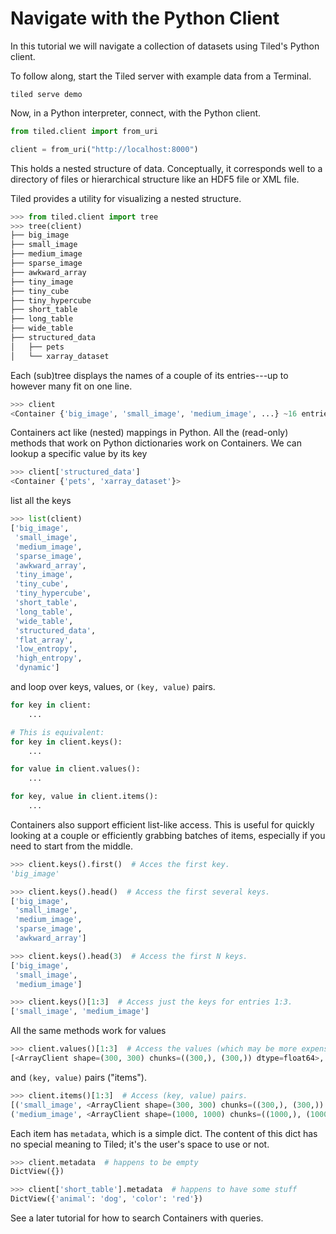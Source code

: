 # Navigate with the Python Client

In this tutorial we will navigate a collection of datasets using Tiled's Python
client.

To follow along, start the Tiled server with example data from a Terminal.

```
tiled serve demo
```

Now, in a Python interpreter, connect, with the Python client.

```python
from tiled.client import from_uri

client = from_uri("http://localhost:8000")
```

This holds a nested structure of data. Conceptually, it corresponds well to
a directory of files or hierarchical structure like an HDF5 file or XML file.

Tiled provides a utility for visualizing a nested structure.

```python
>>> from tiled.client import tree
>>> tree(client)
├── big_image
├── small_image
├── medium_image
├── sparse_image
├── awkward_array
├── tiny_image
├── tiny_cube
├── tiny_hypercube
├── short_table
├── long_table
├── wide_table
├── structured_data
│   ├── pets
│   └── xarray_dataset
```

Each (sub)tree displays the names of a couple of its entries---up to
however many fit on one line.


```python
>>> client
<Container {'big_image', 'small_image', 'medium_image', ...} ~16 entries>
```

Containers act like (nested) mappings in Python. All the (read-only) methods
that work on Python dictionaries work on Containers. We can lookup a specific
value by its key

```python
>>> client['structured_data']
<Container {'pets', 'xarray_dataset'}>
```

list all the keys

```python
>>> list(client)
['big_image',
 'small_image',
 'medium_image',
 'sparse_image',
 'awkward_array',
 'tiny_image',
 'tiny_cube',
 'tiny_hypercube',
 'short_table',
 'long_table',
 'wide_table',
 'structured_data',
 'flat_array',
 'low_entropy',
 'high_entropy',
 'dynamic']
```

and loop over keys, values, or ``(key, value)`` pairs.

```python
for key in client:
    ...

# This is equivalent:
for key in client.keys():
    ...

for value in client.values():
    ...

for key, value in client.items():
    ...
```

Containers also support efficient list-like access. This is useful for quickly
looking at a couple or efficiently grabbing batches of items, especially if you
need to start from the middle.

```python
>>> client.keys().first()  # Acces the first key.
'big_image'

>>> client.keys().head()  # Access the first several keys.
['big_image',
 'small_image',
 'medium_image',
 'sparse_image',
 'awkward_array']

>>> client.keys().head(3)  # Access the first N keys.
['big_image',
 'small_image',
 'medium_image']

>>> client.keys()[1:3]  # Access just the keys for entries 1:3.
['small_image', 'medium_image']
```

All the same methods work for values

```python
>>> client.values()[1:3]  # Access the values (which may be more expensive).
[<ArrayClient shape=(300, 300) chunks=((300,), (300,)) dtype=float64>, <ArrayClient shape=(1000, 1000) chunks=((1000,), (1000,)) dtype=float64>]
```

and `(key, value)` pairs ("items").

```python
>>> client.items()[1:3]  # Access (key, value) pairs.
[('small_image', <ArrayClient shape=(300, 300) chunks=((300,), (300,)) dtype=float64>),
('medium_image', <ArrayClient shape=(1000, 1000) chunks=((1000,), (1000,)) dtype=float64>)]
```

Each item has ``metadata``, which is a simple dict.
The content of this dict has no special meaning to Tiled; it's the user's
space to use or not.

```python
>>> client.metadata  # happens to be empty
DictView({})

>>> client['short_table'].metadata  # happens to have some stuff
DictView({'animal': 'dog', 'color': 'red'})
```

See a later tutorial for how to search Containers with queries.
